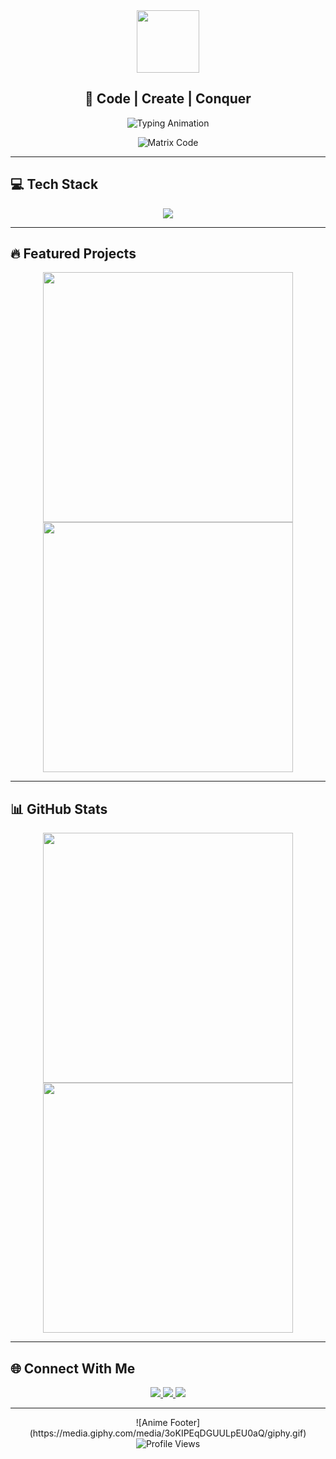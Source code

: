 <div align="center">
  <img src="https://media.giphy.com/media/v1.Y2lkPTc5MGI3NjExcDl0d3V3b2VqY3V5d2V6Y2N5ZzR5Y2V6Z2ZqZzZqZzZqZzZqZzZqZzZqZzZqZw==/giphy.gif" width="100px">

  ## **🚀 Code | Create | Conquer**  

  <img src="https://readme-typing-svg.demolab.com?font=JetBrains+Mono&size=26&duration=3000&pause=500&color=00FF00&background=000000&center=true&vCenter=true&width=500&lines=console.log(%22Hello+World%22);while(alive()){code();};Full-Stack+Wizard;React+%7C+Next.js+%7C+Node.js;MongoDB+%7C+TypeScript" alt="Typing Animation">

  ![Matrix Code](https://media.giphy.com/media/Ln2dAW9oycjgmTpjX9/giphy.gif)
</div>

---

## **💻 Tech Stack**  
<div align="center">
  <img src="https://skillicons.dev/icons?i=js,ts,react,nextjs,nodejs,mongodb,html,css,tailwind,bootstrap,git,github,vscode&theme=dark&perline=7">
</div>

---

## **🔥 Featured Projects**  
<div align="center">
  <a href="#">
    <img src="https://github-readme-stats.vercel.app/api/pin/?username=EXXI3T&repo=PROJECT_1&theme=radical" width="400">
  </a>
  <a href="#">
    <img src="https://github-readme-stats.vercel.app/api/pin/?username=EXXI3T&repo=PROJECT_2&theme=radical" width="400">
  </a>
</div>

---

## **📊 GitHub Stats**  
<div align="center">
  <img src="https://github-readme-stats.vercel.app/api?username=EXXI3T&show_icons=true&theme=radical&count_private=true" width="400">
  <img src="https://github-readme-streak-stats.herokuapp.com/?user=EXXI3T&theme=radical" width="400">
</div>

---

## **🌐 Connect With Me**  
<div align="center">
  <a href="https://t.me/EXXI3T">
    <img src="https://img.shields.io/badge/Telegram-2CA5E0?style=for-the-badge&logo=telegram&logoColor=white">
  </a>
  <a href="#">
    <img src="https://img.shields.io/badge/Gmail-D14836?style=for-the-badge&logo=gmail&logoColor=white">
  </a>
  <a href="#">
    <img src="https://img.shields.io/badge/LinkedIn-0077B5?style=for-the-badge&logo=linkedin&logoColor=white">
  </a>
</div>

---

<div align="center">
  ![Anime Footer](https://media.giphy.com/media/3oKIPEqDGUULpEU0aQ/giphy.gif)
  <br>
  <img src="https://komarev.com/ghpvc/?username=EXXI3T&label=Profile+Views&color=FF00FF&style=flat" alt="Profile Views">
</div>

